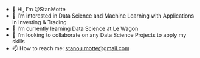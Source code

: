- 👋 Hi, I’m @StanMotte
- 👀 I’m interested in Data Science and Machine Learning with Applications in Investing & Trading
- 🌱 I’m currently learning Data Science at Le Wagon
- 💞️ I’m looking to collaborate on any Data Science Projects to apply my skills
- 📫 How to reach me: stanou.motte@gmail.com

